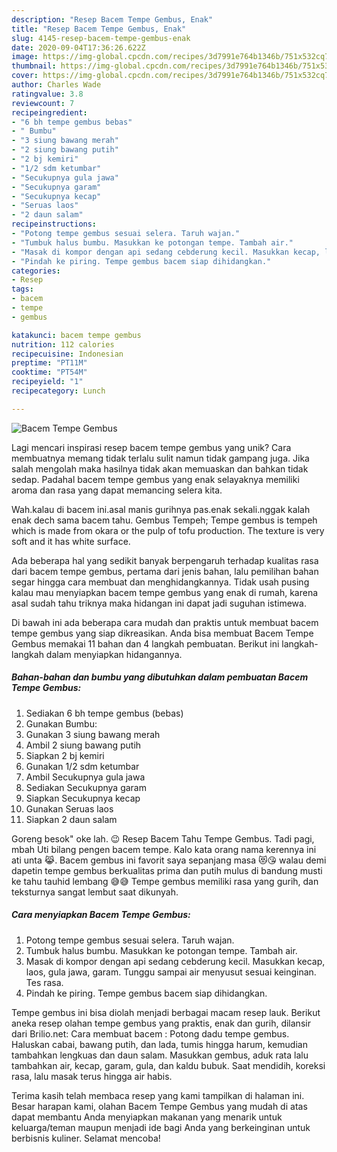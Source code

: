 ```yaml
---
description: "Resep Bacem Tempe Gembus, Enak"
title: "Resep Bacem Tempe Gembus, Enak"
slug: 4145-resep-bacem-tempe-gembus-enak
date: 2020-09-04T17:36:26.622Z
image: https://img-global.cpcdn.com/recipes/3d7991e764b1346b/751x532cq70/bacem-tempe-gembus-foto-resep-utama.jpg
thumbnail: https://img-global.cpcdn.com/recipes/3d7991e764b1346b/751x532cq70/bacem-tempe-gembus-foto-resep-utama.jpg
cover: https://img-global.cpcdn.com/recipes/3d7991e764b1346b/751x532cq70/bacem-tempe-gembus-foto-resep-utama.jpg
author: Charles Wade
ratingvalue: 3.8
reviewcount: 7
recipeingredient:
- "6 bh tempe gembus bebas"
- " Bumbu"
- "3 siung bawang merah"
- "2 siung bawang putih"
- "2 bj kemiri"
- "1/2 sdm ketumbar"
- "Secukupnya gula jawa"
- "Secukupnya garam"
- "Secukupnya kecap"
- "Seruas laos"
- "2 daun salam"
recipeinstructions:
- "Potong tempe gembus sesuai selera. Taruh wajan."
- "Tumbuk halus bumbu. Masukkan ke potongan tempe. Tambah air."
- "Masak di kompor dengan api sedang cebderung kecil. Masukkan kecap, laos, gula jawa, garam. Tunggu sampai air menyusut sesuai keinginan. Tes rasa."
- "Pindah ke piring. Tempe gembus bacem siap dihidangkan."
categories:
- Resep
tags:
- bacem
- tempe
- gembus

katakunci: bacem tempe gembus 
nutrition: 112 calories
recipecuisine: Indonesian
preptime: "PT11M"
cooktime: "PT54M"
recipeyield: "1"
recipecategory: Lunch

---
```



![Bacem Tempe Gembus](https://img-global.cpcdn.com/recipes/3d7991e764b1346b/751x532cq70/bacem-tempe-gembus-foto-resep-utama.jpg)

Lagi mencari inspirasi resep bacem tempe gembus yang unik? Cara membuatnya memang tidak terlalu sulit namun tidak gampang juga. Jika salah mengolah maka hasilnya tidak akan memuaskan dan bahkan tidak sedap. Padahal bacem tempe gembus yang enak selayaknya memiliki aroma dan rasa yang dapat memancing selera kita.

Wah.kalau di bacem ini.asal manis gurihnya pas.enak sekali.nggak kalah enak dech sama bacem tahu. Gembus Tempeh; Tempe gembus is tempeh which is made from okara or the pulp of tofu production. The texture is very soft and it has white surface.

Ada beberapa hal yang sedikit banyak berpengaruh terhadap kualitas rasa dari bacem tempe gembus, pertama dari jenis bahan, lalu pemilihan bahan segar hingga cara membuat dan menghidangkannya. Tidak usah pusing kalau mau menyiapkan bacem tempe gembus yang enak di rumah, karena asal sudah tahu triknya maka hidangan ini dapat jadi suguhan istimewa.


Di bawah ini ada beberapa cara mudah dan praktis untuk membuat bacem tempe gembus yang siap dikreasikan. Anda bisa membuat Bacem Tempe Gembus memakai 11 bahan dan 4 langkah pembuatan. Berikut ini langkah-langkah dalam menyiapkan hidangannya.

<!--inarticleads1-->

##### Bahan-bahan dan bumbu yang dibutuhkan dalam pembuatan Bacem Tempe Gembus:

1. Sediakan 6 bh tempe gembus (bebas)
1. Gunakan  Bumbu:
1. Gunakan 3 siung bawang merah
1. Ambil 2 siung bawang putih
1. Siapkan 2 bj kemiri
1. Gunakan 1/2 sdm ketumbar
1. Ambil Secukupnya gula jawa
1. Sediakan Secukupnya garam
1. Siapkan Secukupnya kecap
1. Gunakan Seruas laos
1. Siapkan 2 daun salam


Goreng besok&#34; oke lah. 😉 Resep Bacem Tahu Tempe Gembus. Tadi pagi, mbah Uti bilang pengen bacem tempe. Kalo kata orang nama kerennya ini ati unta 😹. Bacem gembus ini favorit saya sepanjang masa 😻😘 walau demi dapetin tempe gembus berkualitas prima dan putih mulus di bandung musti ke tahu tauhid lembang 😅😅 Tempe gembus memiliki rasa yang gurih, dan teksturnya sangat lembut saat dikunyah. 

<!--inarticleads2-->

##### Cara menyiapkan Bacem Tempe Gembus:

1. Potong tempe gembus sesuai selera. Taruh wajan.
1. Tumbuk halus bumbu. Masukkan ke potongan tempe. Tambah air.
1. Masak di kompor dengan api sedang cebderung kecil. Masukkan kecap, laos, gula jawa, garam. Tunggu sampai air menyusut sesuai keinginan. Tes rasa.
1. Pindah ke piring. Tempe gembus bacem siap dihidangkan.


Tempe gembus ini bisa diolah menjadi berbagai macam resep lauk. Berikut aneka resep olahan tempe gembus yang praktis, enak dan gurih, dilansir dari Brilio.net: Cara membuat bacem : Potong dadu tempe gembus. Haluskan cabai, bawang putih, dan lada, tumis hingga harum, kemudian tambahkan lengkuas dan daun salam. Masukkan gembus, aduk rata lalu tambahkan air, kecap, garam, gula, dan kaldu bubuk. Saat mendidih, koreksi rasa, lalu masak terus hingga air habis. 

Terima kasih telah membaca resep yang kami tampilkan di halaman ini. Besar harapan kami, olahan Bacem Tempe Gembus yang mudah di atas dapat membantu Anda menyiapkan makanan yang menarik untuk keluarga/teman maupun menjadi ide bagi Anda yang berkeinginan untuk berbisnis kuliner. Selamat mencoba!

